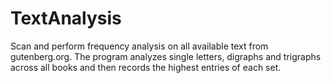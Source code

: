 # TextAnalysis

Scan and perform frequency analysis on all available text from gutenberg.org. The program analyzes single letters, digraphs and trigraphs across all books and then records the highest entries of each set. 

